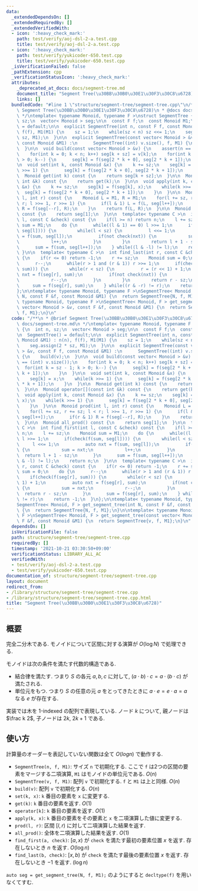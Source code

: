 ```yaml
---
data:
  _extendedDependsOn: []
  _extendedRequiredBy: []
  _extendedVerifiedWith:
  - icon: ':heavy_check_mark:'
    path: test/verify/aoj-dsl-2-a.test.cpp
    title: test/verify/aoj-dsl-2-a.test.cpp
  - icon: ':heavy_check_mark:'
    path: test/verify/yukicoder-650.test.cpp
    title: test/verify/yukicoder-650.test.cpp
  _isVerificationFailed: false
  _pathExtension: cpp
  _verificationStatusIcon: ':heavy_check_mark:'
  attributes:
    _deprecated_at_docs: docs/segment-tree.md
    document_title: "Segment Tree(\u30BB\u30B0\u30E1\u30F3\u30C8\u6728)"
    links: []
  bundledCode: "#line 1 \"structure/segment-tree/segment-tree.cpp\"\n/**\n * @brief\
    \ Segment Tree(\u30BB\u30B0\u30E1\u30F3\u30C8\u6728)\n * @docs docs/segment-tree.md\n\
    \ */\ntemplate< typename Monoid, typename F >\nstruct SegmentTree {\n  int n,\
    \ sz;\n  vector< Monoid > seg;\n\n  const F f;\n  const Monoid M1;\n\n  SegmentTree()\
    \ = default;\n\n  explicit SegmentTree(int n, const F f, const Monoid &M1) : n(n),\
    \ f(f), M1(M1) {\n    sz = 1;\n    while(sz < n) sz <<= 1;\n    seg.assign(2 *\
    \ sz, M1);\n  }\n\n  explicit SegmentTree(const vector< Monoid > &v, const F f,\
    \ const Monoid &M1) :\n      SegmentTree((int) v.size(), f, M1) {\n    build(v);\n\
    \  }\n\n  void build(const vector< Monoid > &v) {\n    assert(n == (int) v.size());\n\
    \    for(int k = 0; k < n; k++) seg[k + sz] = v[k];\n    for(int k = sz - 1; k\
    \ > 0; k--) {\n      seg[k] = f(seg[2 * k + 0], seg[2 * k + 1]);\n    }\n  }\n\
    \n  void set(int k, const Monoid &x) {\n    k += sz;\n    seg[k] = x;\n    while(k\
    \ >>= 1) {\n      seg[k] = f(seg[2 * k + 0], seg[2 * k + 1]);\n    }\n  }\n\n\
    \  Monoid get(int k) const {\n    return seg[k + sz];\n  }\n\n  Monoid operator[](const\
    \ int &k) const {\n    return get(k);\n  }\n\n  void apply(int k, const Monoid\
    \ &x) {\n    k += sz;\n    seg[k] = f(seg[k], x);\n    while(k >>= 1) {\n    \
    \  seg[k] = f(seg[2 * k + 0], seg[2 * k + 1]);\n    }\n  }\n\n  Monoid prod(int\
    \ l, int r) const {\n    Monoid L = M1, R = M1;\n    for(l += sz, r += sz; l <\
    \ r; l >>= 1, r >>= 1) {\n      if(l & 1) L = f(L, seg[l++]);\n      if(r & 1)\
    \ R = f(seg[--r], R);\n    }\n    return f(L, R);\n  }\n\n  Monoid all_prod()\
    \ const {\n    return seg[1];\n  }\n\n  template< typename C >\n  int find_first(int\
    \ l, const C &check) const {\n    if(l >= n) return n;\n    l += sz;\n    Monoid\
    \ sum = M1;\n    do {\n      while((l & 1) == 0) l >>= 1;\n      if(check(f(sum,\
    \ seg[l]))) {\n        while(l < sz) {\n          l <<= 1;\n          auto nxt\
    \ = f(sum, seg[l]);\n          if(not check(nxt)) {\n            sum = nxt;\n\
    \            l++;\n          }\n        }\n        return l + 1 - sz;\n      }\n\
    \      sum = f(sum, seg[l++]);\n    } while((l & -l) != l);\n    return n;\n \
    \ }\n\n  template< typename C >\n  int find_last(int r, const C &check) const\
    \ {\n    if(r <= 0) return -1;\n    r += sz;\n    Monoid sum = 0;\n    do {\n\
    \      r--;\n      while(r > 1 and (r & 1)) r >>= 1;\n      if(check(f(seg[r],\
    \ sum))) {\n        while(r < sz) {\n          r = (r << 1) + 1;\n          auto\
    \ nxt = f(seg[r], sum);\n          if(not check(nxt)) {\n            sum = nxt;\n\
    \            r--;\n          }\n        }\n        return r - sz;\n      }\n \
    \     sum = f(seg[r], sum);\n    } while((r & -r) != r);\n    return -1;\n  }\n\
    };\n\ntemplate< typename Monoid, typename F >\nSegmentTree< Monoid, F > get_segment_tree(int\
    \ N, const F &f, const Monoid &M1) {\n  return SegmentTree{N, f, M1};\n}\n\ntemplate<\
    \ typename Monoid, typename F >\nSegmentTree< Monoid, F > get_segment_tree(const\
    \ vector< Monoid > &v, const F &f, const Monoid &M1) {\n  return SegmentTree{v,\
    \ f, M1};\n}\n"
  code: "/**\n * @brief Segment Tree(\u30BB\u30B0\u30E1\u30F3\u30C8\u6728)\n * @docs\
    \ docs/segment-tree.md\n */\ntemplate< typename Monoid, typename F >\nstruct SegmentTree\
    \ {\n  int n, sz;\n  vector< Monoid > seg;\n\n  const F f;\n  const Monoid M1;\n\
    \n  SegmentTree() = default;\n\n  explicit SegmentTree(int n, const F f, const\
    \ Monoid &M1) : n(n), f(f), M1(M1) {\n    sz = 1;\n    while(sz < n) sz <<= 1;\n\
    \    seg.assign(2 * sz, M1);\n  }\n\n  explicit SegmentTree(const vector< Monoid\
    \ > &v, const F f, const Monoid &M1) :\n      SegmentTree((int) v.size(), f, M1)\
    \ {\n    build(v);\n  }\n\n  void build(const vector< Monoid > &v) {\n    assert(n\
    \ == (int) v.size());\n    for(int k = 0; k < n; k++) seg[k + sz] = v[k];\n  \
    \  for(int k = sz - 1; k > 0; k--) {\n      seg[k] = f(seg[2 * k + 0], seg[2 *\
    \ k + 1]);\n    }\n  }\n\n  void set(int k, const Monoid &x) {\n    k += sz;\n\
    \    seg[k] = x;\n    while(k >>= 1) {\n      seg[k] = f(seg[2 * k + 0], seg[2\
    \ * k + 1]);\n    }\n  }\n\n  Monoid get(int k) const {\n    return seg[k + sz];\n\
    \  }\n\n  Monoid operator[](const int &k) const {\n    return get(k);\n  }\n\n\
    \  void apply(int k, const Monoid &x) {\n    k += sz;\n    seg[k] = f(seg[k],\
    \ x);\n    while(k >>= 1) {\n      seg[k] = f(seg[2 * k + 0], seg[2 * k + 1]);\n\
    \    }\n  }\n\n  Monoid prod(int l, int r) const {\n    Monoid L = M1, R = M1;\n\
    \    for(l += sz, r += sz; l < r; l >>= 1, r >>= 1) {\n      if(l & 1) L = f(L,\
    \ seg[l++]);\n      if(r & 1) R = f(seg[--r], R);\n    }\n    return f(L, R);\n\
    \  }\n\n  Monoid all_prod() const {\n    return seg[1];\n  }\n\n  template< typename\
    \ C >\n  int find_first(int l, const C &check) const {\n    if(l >= n) return\
    \ n;\n    l += sz;\n    Monoid sum = M1;\n    do {\n      while((l & 1) == 0)\
    \ l >>= 1;\n      if(check(f(sum, seg[l]))) {\n        while(l < sz) {\n     \
    \     l <<= 1;\n          auto nxt = f(sum, seg[l]);\n          if(not check(nxt))\
    \ {\n            sum = nxt;\n            l++;\n          }\n        }\n      \
    \  return l + 1 - sz;\n      }\n      sum = f(sum, seg[l++]);\n    } while((l\
    \ & -l) != l);\n    return n;\n  }\n\n  template< typename C >\n  int find_last(int\
    \ r, const C &check) const {\n    if(r <= 0) return -1;\n    r += sz;\n    Monoid\
    \ sum = 0;\n    do {\n      r--;\n      while(r > 1 and (r & 1)) r >>= 1;\n  \
    \    if(check(f(seg[r], sum))) {\n        while(r < sz) {\n          r = (r <<\
    \ 1) + 1;\n          auto nxt = f(seg[r], sum);\n          if(not check(nxt))\
    \ {\n            sum = nxt;\n            r--;\n          }\n        }\n      \
    \  return r - sz;\n      }\n      sum = f(seg[r], sum);\n    } while((r & -r)\
    \ != r);\n    return -1;\n  }\n};\n\ntemplate< typename Monoid, typename F >\n\
    SegmentTree< Monoid, F > get_segment_tree(int N, const F &f, const Monoid &M1)\
    \ {\n  return SegmentTree{N, f, M1};\n}\n\ntemplate< typename Monoid, typename\
    \ F >\nSegmentTree< Monoid, F > get_segment_tree(const vector< Monoid > &v, const\
    \ F &f, const Monoid &M1) {\n  return SegmentTree{v, f, M1};\n}\n"
  dependsOn: []
  isVerificationFile: false
  path: structure/segment-tree/segment-tree.cpp
  requiredBy: []
  timestamp: '2021-10-21 03:30:50+09:00'
  verificationStatus: LIBRARY_ALL_AC
  verifiedWith:
  - test/verify/aoj-dsl-2-a.test.cpp
  - test/verify/yukicoder-650.test.cpp
documentation_of: structure/segment-tree/segment-tree.cpp
layout: document
redirect_from:
- /library/structure/segment-tree/segment-tree.cpp
- /library/structure/segment-tree/segment-tree.cpp.html
title: "Segment Tree(\u30BB\u30B0\u30E1\u30F3\u30C8\u6728)"
---
```

## 概要

完全二分木である. モノイドについて区間に対する演算が $O(\log N)$ で処理できる.

モノイドは次の条件を満たす代数的構造である.

* 結合律を満たす. つまり $S$ の各元 $a, b, c$ に対して, $(a \cdot b) \cdot c = a \cdot (b \cdot c)$ が満たされる.
* 単位元をもつ. つまり $S$ の任意の元 $a$ をとってきたときに $a \cdot e = e \cdot a = a$ なる $e$ が存在する.

実装では木を 1-indexed の配列で表現している. ノード $k$ について, 親ノードは $\frac k 2$, 子ノードは $2k$, $2k+1$ である.

## 使い方

計算量のオーダーを表記していない関数は全て $O(log n)$ で動作する.

* `SegmentTree(n, f, M1)`: サイズ `n` で初期化する. ここで `f` は2つの区間の要素をマージする二項演算, `M1` はモノイドの単位元である. $O(n)$
* `SegmentTree(v, f, M1)`: 配列 `v` で初期化する. `f` と `M1` は上と同様. $O(n)$
* `build(v)`: 配列 `v` で初期化する. $O(n)$
* `set(k, x)`: `k` 番目の要素を `x` に変更する. 
* `get(k)`: `k` 番目の要素を返す. $O(1)$
* `operator[k]`: `k` 番目の要素を返す. $O(1)$
* `apply(k, x)`: `k` 番目の要素をその要素と `x` を二項演算した値に変更する. 
* `prod(l, r)`: 区間 $[l, r)$ に対して二項演算した結果を返す.
* `all_prod()`: 全体を二項演算した結果を返す. $O(1)$
* `find_first(a, check)`: $[a, x)$ が `check` を満たす最初の要素位置 $x$ を返す. 存在しないとき $n$ を返す. $O(\log n)$
* `find_last(b, check)`: $[x, b)$ が `check` を満たす最後の要素位置 $x$ を返す. 存在しないとき $-1$ を返す. $(\log n)$

`auto seg = get_segment_tree(N, f, M1);` のようにすると `decltype(f)` を用いなくてすむ.
